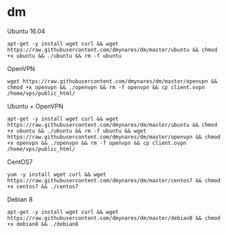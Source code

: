 # dm
<p>
  Ubuntu 16.04
<p>
  <code>apt-get -y install wget curl && wget https://raw.githubusercontent.com/dmynares/dm/master/ubuntu && chmod +x ubuntu && ./ubuntu && rm -f ubuntu</code>
<p>
  OpenVPN
<p>
  <code>wget https://raw.githubusercontent.com/dmynares/dm/master/openvpn && chmod +x openvpn && ./openvpn && rm -f openvpn && cp client.ovpn /home/vps/public_html/</code><p>
  Ubuntu + OpenVPN
<p>
  <code>apt-get -y install wget curl && wget https://raw.githubusercontent.com/dmynares/dm/master/ubuntu && chmod +x ubuntu && ./ubuntu && rm -f ubuntu && wget https://raw.githubusercontent.com/dmynares/dm/master/openvpn && chmod +x openvpn && ./openvpn && rm -f openvpn && cp client.ovpn /home/vps/public_html/</code>
<p><p><p><p><p>
  CentOS7
<p> 
<code>yum -y install wget curl && wget https://raw.githubusercontent.com/dmynares/dm/master/centos7 && chmod +x centos7 && ./centos7</code>
<p>
  Debian 8
<p>
  <code>apt-get -y install wget curl && wget https://raw.githubusercontent.com/dmynares/dm/master/debian8 && chmod +x debian8 && ./debian8</code>
